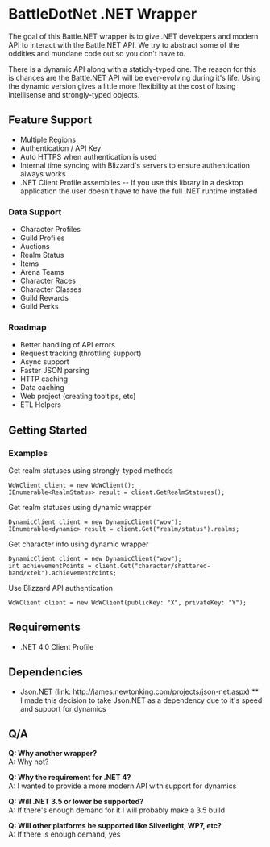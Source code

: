 # BattleDotNet .NET Wrapper

The goal of this Battle.NET wrapper is to give .NET developers and modern API to interact with the Battle.NET API.  We try to abstract some of the oddities and mundane code out so you don't have to.

There is a dynamic API along with a staticly-typed one.  The reason for this is chances are the Battle.NET API will be ever-evolving during it's life.  Using the dynamic version gives a little more flexibility at the cost of losing intellisense and strongly-typed objects.

## Feature Support

* Multiple Regions
* Authentication / API Key
* Auto HTTPS when authentication is used
* Internal time syncing with Blizzard's servers to ensure authentication always works
* .NET Client Profile assemblies -- If you use this library in a desktop application the user doesn't have to have the full .NET runtime installed
                         
### Data Support

* Character Profiles
* Guild Profiles
* Auctions
* Realm Status
* Items
* Arena Teams
* Character Races
* Character Classes
* Guild Rewards
* Guild Perks

### Roadmap

* Better handling of API errors
* Request tracking (throttling support)
* Async support
* Faster JSON parsing
* HTTP caching
* Data caching
* Web project (creating tooltips, etc)
* ETL Helpers

## Getting Started

### Examples

Get realm statuses using strongly-typed methods

	WoWClient client = new WoWClient();
	IEnumerable<RealmStatus> result = client.GetRealmStatuses();

Get realm statuses using dynamic wrapper
	
	DynamicClient client = new DynamicClient("wow");
	IEnumerable<dynamic> result = client.Get("realm/status").realms;

Get character info using dynamic wrapper

	DynamicClient client = new DynamicClient("wow");
	int achievementPoints = client.Get("character/shattered-hand/xtek").achievementPoints;

Use Blizzard API authentication

	WoWClient client = new WoWClient(publicKey: "X", privateKey: "Y");

## Requirements
* .NET 4.0 Client Profile

## Dependencies
* Json.NET (link: http://james.newtonking.com/projects/json-net.aspx)
** I made this decision to take Json.NET as a dependency due to it's speed and support for dynamics

## Q/A
**Q: Why another wrapper?**  
A: Why not?

**Q: Why the requirement for .NET 4?**  
A: I wanted to provide a more modern API with support for dynamics

**Q: Will .NET 3.5 or lower be supported?**  
A: If there's enough demand for it I will probably make a 3.5 build

**Q: Will other platforms be supported like Silverlight, WP7, etc?**  
A: If there is enough demand, yes